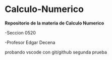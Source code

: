 # Calculo-Numerico
**Repositorio de la materia de Calculo Numerico**

 -Seccion 0520

-Profesor Edgar Decena

probando vscode con git/github
segunda prueba